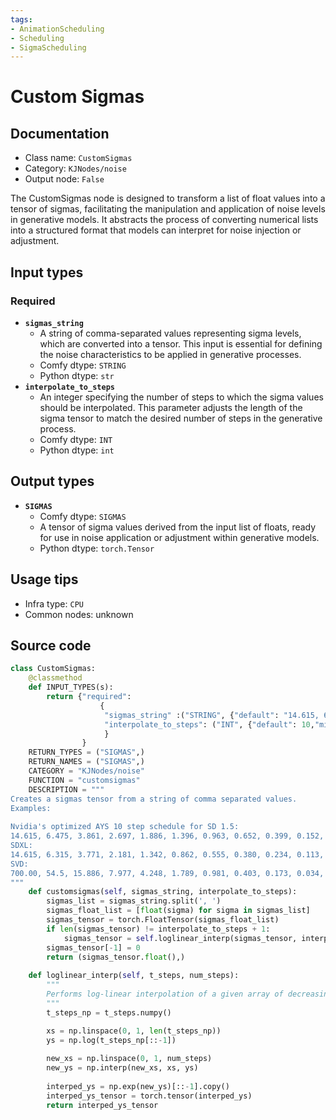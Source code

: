 ```yaml
---
tags:
- AnimationScheduling
- Scheduling
- SigmaScheduling
---
```


# Custom Sigmas
## Documentation
- Class name: `CustomSigmas`
- Category: `KJNodes/noise`
- Output node: `False`

The CustomSigmas node is designed to transform a list of float values into a tensor of sigmas, facilitating the manipulation and application of noise levels in generative models. It abstracts the process of converting numerical lists into a structured format that models can interpret for noise injection or adjustment.
## Input types
### Required
- **`sigmas_string`**
    - A string of comma-separated values representing sigma levels, which are converted into a tensor. This input is essential for defining the noise characteristics to be applied in generative processes.
    - Comfy dtype: `STRING`
    - Python dtype: `str`
- **`interpolate_to_steps`**
    - An integer specifying the number of steps to which the sigma values should be interpolated. This parameter adjusts the length of the sigma tensor to match the desired number of steps in the generative process.
    - Comfy dtype: `INT`
    - Python dtype: `int`
## Output types
- **`SIGMAS`**
    - Comfy dtype: `SIGMAS`
    - A tensor of sigma values derived from the input list of floats, ready for use in noise application or adjustment within generative models.
    - Python dtype: `torch.Tensor`
## Usage tips
- Infra type: `CPU`
- Common nodes: unknown


## Source code
```python
class CustomSigmas:
    @classmethod
    def INPUT_TYPES(s):
        return {"required":
                    {
                     "sigmas_string" :("STRING", {"default": "14.615, 6.475, 3.861, 2.697, 1.886, 1.396, 0.963, 0.652, 0.399, 0.152, 0.029","multiline": True}),
                     "interpolate_to_steps": ("INT", {"default": 10,"min": 0, "max": 255, "step": 1}),
                     }
                }
    RETURN_TYPES = ("SIGMAS",)
    RETURN_NAMES = ("SIGMAS",)
    CATEGORY = "KJNodes/noise"
    FUNCTION = "customsigmas"
    DESCRIPTION = """
Creates a sigmas tensor from a string of comma separated values.  
Examples: 
   
Nvidia's optimized AYS 10 step schedule for SD 1.5:  
14.615, 6.475, 3.861, 2.697, 1.886, 1.396, 0.963, 0.652, 0.399, 0.152, 0.029  
SDXL:   
14.615, 6.315, 3.771, 2.181, 1.342, 0.862, 0.555, 0.380, 0.234, 0.113, 0.029  
SVD:  
700.00, 54.5, 15.886, 7.977, 4.248, 1.789, 0.981, 0.403, 0.173, 0.034, 0.002  
"""
    def customsigmas(self, sigmas_string, interpolate_to_steps):
        sigmas_list = sigmas_string.split(', ')
        sigmas_float_list = [float(sigma) for sigma in sigmas_list]
        sigmas_tensor = torch.FloatTensor(sigmas_float_list)
        if len(sigmas_tensor) != interpolate_to_steps + 1:
            sigmas_tensor = self.loglinear_interp(sigmas_tensor, interpolate_to_steps + 1)
        sigmas_tensor[-1] = 0
        return (sigmas_tensor.float(),)
     
    def loglinear_interp(self, t_steps, num_steps):
        """
        Performs log-linear interpolation of a given array of decreasing numbers.
        """
        t_steps_np = t_steps.numpy()

        xs = np.linspace(0, 1, len(t_steps_np))
        ys = np.log(t_steps_np[::-1])
        
        new_xs = np.linspace(0, 1, num_steps)
        new_ys = np.interp(new_xs, xs, ys)
        
        interped_ys = np.exp(new_ys)[::-1].copy()
        interped_ys_tensor = torch.tensor(interped_ys)
        return interped_ys_tensor

```
